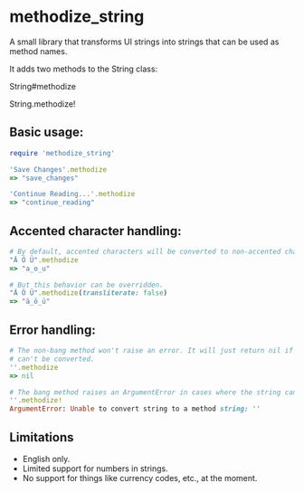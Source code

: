 # methodize_string
A small library that transforms UI strings into strings that can be used as method names.

It adds two methods to the String class:

String#methodize

String.methodize!

## Basic usage:
```ruby
require 'methodize_string'

'Save Changes'.methodize
=> "save_changes"

'Continue Reading...'.methodize
=> "continue_reading"
```

## Accented character handling:
```ruby
# By default, accented characters will be converted to non-accented characters.
"Ä Ö Ü".methodize
=> "a_o_u"

# But this behavior can be overridden.
"Ä Ö Ü".methodize(transliterate: false)
=> "ä_ö_ü"
```

## Error handling:
```ruby
# The non-bang method won't raise an error. It will just return nil if the string
# can't be converted.
''.methodize
=> nil

# The bang method raises an ArgumentError in cases where the string can't be converted.
''.methodize!
ArgumentError: Unable to convert string to a method string: ''
```

## Limitations
- English only.
- Limited support for numbers in strings.
- No support for things like currency codes, etc., at the moment.
